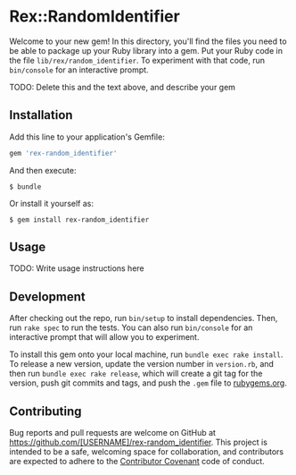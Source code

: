 # Rex::RandomIdentifier

Welcome to your new gem! In this directory, you'll find the files you need to be able to package up your Ruby library into a gem. Put your Ruby code in the file `lib/rex/random_identifier`. To experiment with that code, run `bin/console` for an interactive prompt.

TODO: Delete this and the text above, and describe your gem

## Installation

Add this line to your application's Gemfile:

```ruby
gem 'rex-random_identifier'
```

And then execute:

    $ bundle

Or install it yourself as:

    $ gem install rex-random_identifier

## Usage

TODO: Write usage instructions here

## Development

After checking out the repo, run `bin/setup` to install dependencies. Then, run `rake spec` to run the tests. You can also run `bin/console` for an interactive prompt that will allow you to experiment.

To install this gem onto your local machine, run `bundle exec rake install`. To release a new version, update the version number in `version.rb`, and then run `bundle exec rake release`, which will create a git tag for the version, push git commits and tags, and push the `.gem` file to [rubygems.org](https://rubygems.org).

## Contributing

Bug reports and pull requests are welcome on GitHub at https://github.com/[USERNAME]/rex-random_identifier. This project is intended to be a safe, welcoming space for collaboration, and contributors are expected to adhere to the [Contributor Covenant](http://contributor-covenant.org) code of conduct.

